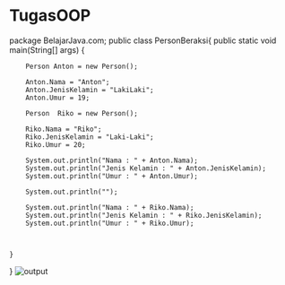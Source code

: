 # TugasOOP

package BelajarJava.com;
public class PersonBeraksi{
    public static void main(String[] args) {
        
        Person Anton = new Person();

        Anton.Nama = "Anton";
        Anton.JenisKelamin = "LakiLaki";
        Anton.Umur = 19;

        Person  Riko = new Person();

        Riko.Nama = "Riko";
        Riko.JenisKelamin = "Laki-Laki";
        Riko.Umur = 20;
        
        System.out.println("Nama : " + Anton.Nama);
        System.out.println("Jenis Kelamin : " + Anton.JenisKelamin);
        System.out.println("Umur : " + Anton.Umur);

        System.out.println("");

        System.out.println("Nama : " + Riko.Nama);
        System.out.println("Jenis Kelamin : " + Riko.JenisKelamin);
        System.out.println("Umur : " + Riko.Umur);

        
        
    }
}
![output](https://user-images.githubusercontent.com/115930300/197236168-350b9e52-cac0-4ccc-a14c-8dd190e11604.png)



